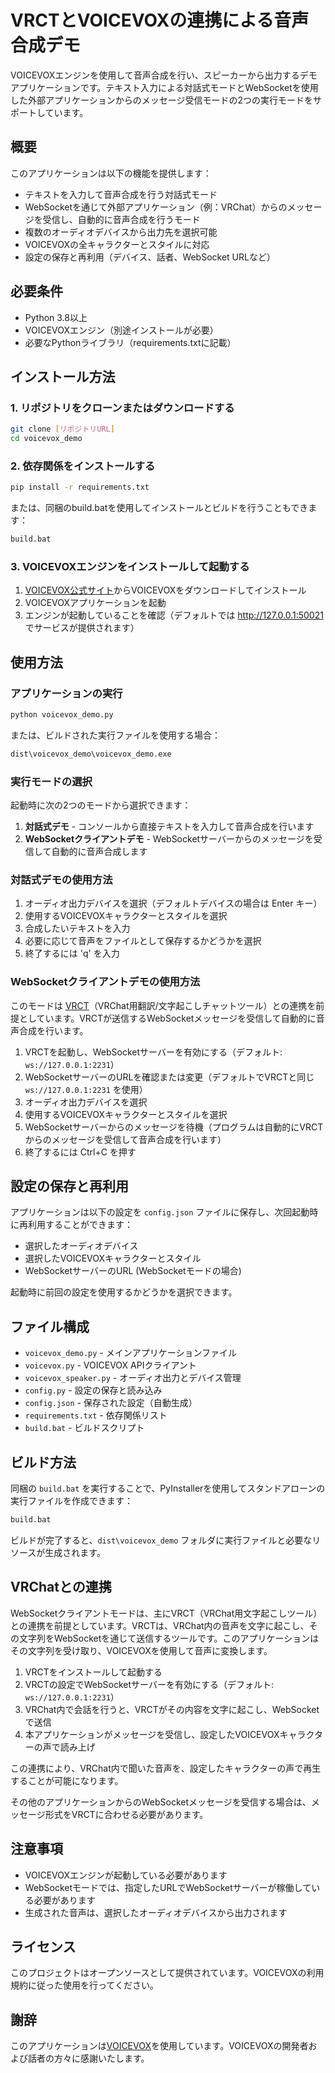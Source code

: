 # VRCTとVOICEVOXの連携による音声合成デモ

VOICEVOXエンジンを使用して音声合成を行い、スピーカーから出力するデモアプリケーションです。テキスト入力による対話式モードとWebSocketを使用した外部アプリケーションからのメッセージ受信モードの2つの実行モードをサポートしています。

## 概要

このアプリケーションは以下の機能を提供します：

- テキストを入力して音声合成を行う対話式モード
- WebSocketを通じて外部アプリケーション（例：VRChat）からのメッセージを受信し、自動的に音声合成を行うモード
- 複数のオーディオデバイスから出力先を選択可能
- VOICEVOXの全キャラクターとスタイルに対応
- 設定の保存と再利用（デバイス、話者、WebSocket URLなど）

## 必要条件

- Python 3.8以上
- VOICEVOXエンジン（別途インストールが必要）
- 必要なPythonライブラリ（requirements.txtに記載）

## インストール方法

### 1. リポジトリをクローンまたはダウンロードする

```bash
git clone [リポジトリURL]
cd voicevox_demo
```

### 2. 依存関係をインストールする

```bash
pip install -r requirements.txt
```

または、同梱のbuild.batを使用してインストールとビルドを行うこともできます：

```bash
build.bat
```

### 3. VOICEVOXエンジンをインストールして起動する

1. [VOICEVOX公式サイト](https://voicevox.hiroshiba.jp/)からVOICEVOXをダウンロードしてインストール
2. VOICEVOXアプリケーションを起動
3. エンジンが起動していることを確認（デフォルトでは http://127.0.0.1:50021 でサービスが提供されます）

## 使用方法

### アプリケーションの実行

```bash
python voicevox_demo.py
```

または、ビルドされた実行ファイルを使用する場合：

```bash
dist\voicevox_demo\voicevox_demo.exe
```

### 実行モードの選択

起動時に次の2つのモードから選択できます：

1. **対話式デモ** - コンソールから直接テキストを入力して音声合成を行います
2. **WebSocketクライアントデモ** - WebSocketサーバーからのメッセージを受信して自動的に音声合成します

### 対話式デモの使用方法

1. オーディオ出力デバイスを選択（デフォルトデバイスの場合は Enter キー）
2. 使用するVOICEVOXキャラクターとスタイルを選択
3. 合成したいテキストを入力
4. 必要に応じて音声をファイルとして保存するかどうかを選択
5. 終了するには 'q' を入力

### WebSocketクライアントデモの使用方法

このモードは [VRCT](https://github.com/misyaguziya/VRCT)（VRChat用翻訳/文字起こしチャットツール）との連携を前提としています。VRCTが送信するWebSocketメッセージを受信して自動的に音声合成を行います。

1. VRCTを起動し、WebSocketサーバーを有効にする（デフォルト: `ws://127.0.0.1:2231`）
2. WebSocketサーバーのURLを確認または変更（デフォルトでVRCTと同じ `ws://127.0.0.1:2231` を使用）
3. オーディオ出力デバイスを選択
4. 使用するVOICEVOXキャラクターとスタイルを選択
5. WebSocketサーバーからのメッセージを待機（プログラムは自動的にVRCTからのメッセージを受信して音声合成を行います）
6. 終了するには Ctrl+C を押す

## 設定の保存と再利用

アプリケーションは以下の設定を `config.json` ファイルに保存し、次回起動時に再利用することができます：

- 選択したオーディオデバイス
- 選択したVOICEVOXキャラクターとスタイル
- WebSocketサーバーのURL (WebSocketモードの場合)

起動時に前回の設定を使用するかどうかを選択できます。

## ファイル構成

- `voicevox_demo.py` - メインアプリケーションファイル
- `voicevox.py` - VOICEVOX APIクライアント
- `voicevox_speaker.py` - オーディオ出力とデバイス管理
- `config.py` - 設定の保存と読み込み
- `config.json` - 保存された設定（自動生成）
- `requirements.txt` - 依存関係リスト
- `build.bat` - ビルドスクリプト

## ビルド方法

同梱の `build.bat` を実行することで、PyInstallerを使用してスタンドアローンの実行ファイルを作成できます：

```bash
build.bat
```

ビルドが完了すると、`dist\voicevox_demo` フォルダに実行ファイルと必要なリソースが生成されます。

## VRChatとの連携

WebSocketクライアントモードは、主にVRCT（VRChat用文字起こしツール）との連携を前提としています。VRCTは、VRChat内の音声を文字に起こし、その文字列をWebSocketを通じて送信するツールです。このアプリケーションはその文字列を受け取り、VOICEVOXを使用して音声に変換します。

1. VRCTをインストールして起動する
2. VRCTの設定でWebSocketサーバーを有効にする（デフォルト: `ws://127.0.0.1:2231`）
3. VRChat内で会話を行うと、VRCTがその内容を文字に起こし、WebSocketで送信
4. 本アプリケーションがメッセージを受信し、設定したVOICEVOXキャラクターの声で読み上げ

この連携により、VRChat内で聞いた音声を、設定したキャラクターの声で再生することが可能になります。

その他のアプリケーションからのWebSocketメッセージを受信する場合は、メッセージ形式をVRCTに合わせる必要があります。

## 注意事項

- VOICEVOXエンジンが起動している必要があります
- WebSocketモードでは、指定したURLでWebSocketサーバーが稼働している必要があります
- 生成された音声は、選択したオーディオデバイスから出力されます

## ライセンス

このプロジェクトはオープンソースとして提供されています。VOICEVOXの利用規約に従った使用を行ってください。

## 謝辞

このアプリケーションは[VOICEVOX](https://voicevox.hiroshiba.jp/)を使用しています。VOICEVOXの開発者および話者の方々に感謝いたします。
